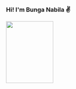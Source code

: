 ### Hi! I'm Bunga Nabila ✌️
<div>
 <img src="https://media.tenor.com/uIAsLAhejd4AAAAC/stick-man-walk.gif" height="170" width="130">
</div>
